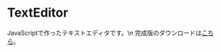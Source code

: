 # TextEditor
JavaScriptで作ったテキストエディタです。\n
完成版のダウンロードは[こちら](https://drive.google.com/file/d/1iy61exph2p4EkuOFQXgiai78T-ZhwraX/view?usp=sharing)。
